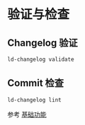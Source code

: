 ﻿# 验证与检查

## Changelog 验证

```bash
ld-changelog validate
```

## Commit 检查

```bash
ld-changelog lint
```

参考 [基础功能](/guide/features/basic)
